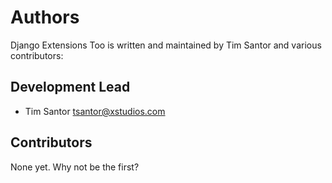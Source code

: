 # Authors

Django Extensions Too is written and maintained by Tim Santor and various contributors:

## Development Lead

- Tim Santor <tsantor@xstudios.com>

## Contributors

None yet. Why not be the first?
